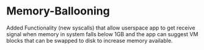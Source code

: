 # Memory-Ballooning

Added Functionality (new syscalls) that allow userspace app to get receive signal when memory in system falls below 1GB and the app can suggest VM blocks that can be swapped to disk to increase memory available. 
